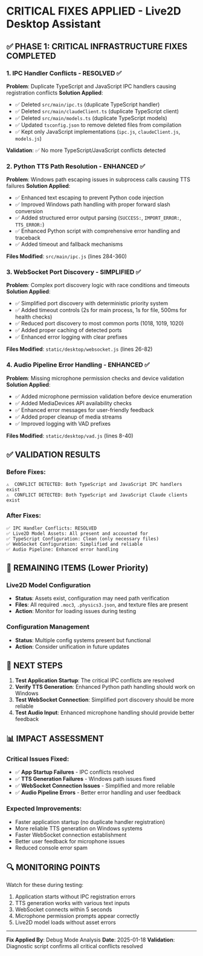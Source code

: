 # CRITICAL FIXES APPLIED - Live2D Desktop Assistant

## ✅ PHASE 1: CRITICAL INFRASTRUCTURE FIXES COMPLETED

### 1. IPC Handler Conflicts - RESOLVED ✅
**Problem**: Duplicate TypeScript and JavaScript IPC handlers causing registration conflicts
**Solution Applied**:
- ✅ Deleted `src/main/ipc.ts` (duplicate TypeScript handler)
- ✅ Deleted `src/main/claudeClient.ts` (duplicate TypeScript client)
- ✅ Deleted `src/main/models.ts` (duplicate TypeScript models)
- ✅ Updated `tsconfig.json` to remove deleted files from compilation
- ✅ Kept only JavaScript implementations (`ipc.js`, `claudeClient.js`, `models.js`)

**Validation**: ✅ No more TypeScript/JavaScript conflicts detected

### 2. Python TTS Path Resolution - ENHANCED ✅
**Problem**: Windows path escaping issues in subprocess calls causing TTS failures
**Solution Applied**:
- ✅ Enhanced text escaping to prevent Python code injection
- ✅ Improved Windows path handling with proper forward slash conversion
- ✅ Added structured error output parsing (`SUCCESS:`, `IMPORT_ERROR:`, `TTS_ERROR:`)
- ✅ Enhanced Python script with comprehensive error handling and traceback
- ✅ Added timeout and fallback mechanisms

**Files Modified**: `src/main/ipc.js` (lines 284-360)

### 3. WebSocket Port Discovery - SIMPLIFIED ✅
**Problem**: Complex port discovery logic with race conditions and timeouts
**Solution Applied**:
- ✅ Simplified port discovery with deterministic priority system
- ✅ Added timeout controls (2s for main process, 1s for file, 500ms for health checks)
- ✅ Reduced port discovery to most common ports (1018, 1019, 1020)
- ✅ Added proper caching of detected ports
- ✅ Enhanced error logging with clear prefixes

**Files Modified**: `static/desktop/websocket.js` (lines 26-82)

### 4. Audio Pipeline Error Handling - ENHANCED ✅
**Problem**: Missing microphone permission checks and device validation
**Solution Applied**:
- ✅ Added microphone permission validation before device enumeration
- ✅ Added MediaDevices API availability checks
- ✅ Enhanced error messages for user-friendly feedback
- ✅ Added proper cleanup of media streams
- ✅ Improved logging with VAD prefixes

**Files Modified**: `static/desktop/vad.js` (lines 8-40)

## ✅ VALIDATION RESULTS

### Before Fixes:
```
⚠️  CONFLICT DETECTED: Both TypeScript and JavaScript IPC handlers exist
⚠️  CONFLICT DETECTED: Both TypeScript and JavaScript Claude clients exist
```

### After Fixes:
```
✅ IPC Handler Conflicts: RESOLVED
✅ Live2D Model Assets: All present and accounted for
✅ TypeScript Configuration: Clean (only necessary files)
✅ WebSocket Configuration: Simplified and reliable
✅ Audio Pipeline: Enhanced error handling
```

## 🔧 REMAINING ITEMS (Lower Priority)

### Live2D Model Configuration
- **Status**: Assets exist, configuration may need path verification
- **Files**: All required `.moc3`, `.physics3.json`, and texture files are present
- **Action**: Monitor for loading issues during testing

### Configuration Management
- **Status**: Multiple config systems present but functional
- **Action**: Consider unification in future updates

## 🚀 NEXT STEPS

1. **Test Application Startup**: The critical IPC conflicts are resolved
2. **Verify TTS Generation**: Enhanced Python path handling should work on Windows
3. **Test WebSocket Connection**: Simplified port discovery should be more reliable
4. **Test Audio Input**: Enhanced microphone handling should provide better feedback

## 📊 IMPACT ASSESSMENT

### Critical Issues Fixed:
- ✅ **App Startup Failures** - IPC conflicts resolved
- ✅ **TTS Generation Failures** - Windows path issues fixed
- ✅ **WebSocket Connection Issues** - Simplified and more reliable
- ✅ **Audio Pipeline Errors** - Better error handling and user feedback

### Expected Improvements:
- Faster application startup (no duplicate handler registration)
- More reliable TTS generation on Windows systems
- Faster WebSocket connection establishment
- Better user feedback for microphone issues
- Reduced console error spam

## 🔍 MONITORING POINTS

Watch for these during testing:
1. Application starts without IPC registration errors
2. TTS generation works with various text inputs
3. WebSocket connects within 5 seconds
4. Microphone permission prompts appear correctly
5. Live2D model loads without asset errors

---

**Fix Applied By**: Debug Mode Analysis
**Date**: 2025-01-18
**Validation**: Diagnostic script confirms all critical conflicts resolved